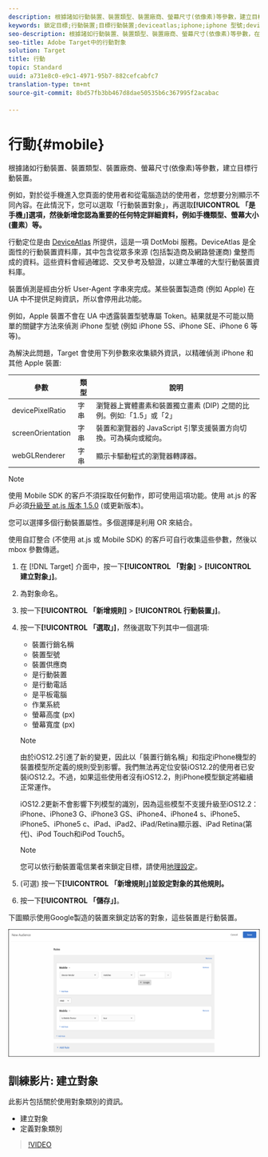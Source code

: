 ```yaml
---
description: 根據諸如行動裝置、裝置類型、裝置廠商、螢幕尺寸(依像素)等參數，建立目標行動裝置。
keywords: 鎖定目標;行動裝置;目標行動裝置;deviceatlas;iphone;iphone 型號;device atlas;displaywidth;顯示寬度;裝置類型;displayheight;手機;平板電腦;裝置型號
seo-description: 根據諸如行動裝置、裝置類型、裝置廠商、螢幕尺寸(依像素)等參數，在Adobe Target中建立觀眾至目標裝置。
seo-title: Adobe Target中的行動對象
solution: Target
title: 行動
topic: Standard
uuid: a731e8c0-e9c1-4971-95b7-882cefcabfc7
translation-type: tm+mt
source-git-commit: 8bd57fb3bb467d8dae50535b6c367995f2acabac

---
```



# 行動{#mobile}

根據諸如行動裝置、裝置類型、裝置廠商、螢幕尺寸(依像素)等參數，建立目標行動裝置。

例如，對於從手機進入您頁面的使用者和從電腦造訪的使用者，您想要分別顯示不同內容。在此情況下，您可以選取「行動裝置對象」，再選取&#x200B;**[!UICONTROL 「是手機」]選項，然後新增您認為重要的任何特定詳細資料，例如手機類型、螢幕大小 (畫素）等。**

行動定位是由 [DeviceAtlas](https://deviceatlas.com/device-data/user-agent-tester) 所提供，這是一項 DotMobi 服務。DeviceAtlas 是全面性的行動裝置資料庫，其中包含從眾多來源 (包括製造商及網路營運商) 彙整而成的資料。這些資料會經過確認、交叉參考及驗證，以建立準確的大型行動裝置資料庫。

裝置偵測是經由分析 User-Agent 字串來完成。某些裝置製造商 (例如 Apple) 在 UA 中不提供足夠資訊，所以會停用此功能。

例如，Apple 裝置不會在 UA 中透露裝置型號專屬 Token。結果就是不可能以簡單的關鍵字方法來偵測 iPhone 型號 (例如 iPhone 5S、iPhone SE、iPhone 6 等等)。

為解決此問題，Target 會使用下列參數來收集額外資訊，以精確偵測 iPhone 和其他 Apple 裝置:

| 參數 | 類型 | 說明 |
|--- |--- |--- |
| devicePixelRatio | 字串 | 瀏覽器上實體畫素和裝置獨立畫素 (DIP) 之間的比例。例如:「1.5」或「2」 |
| screenOrientation | 字串 | 裝置和瀏覽器的 JavaScript 引擎支援裝置方向切換。可為橫向或縱向。 |
| webGLRenderer | 字串 | 顯示卡驅動程式的瀏覽器轉譯器。 |

>[!NOTE]
>
>使用 Mobile SDK 的客戶不須採取任何動作，即可使用這項功能。使用 at.js 的客戶必須[升級至 at.js 版本 1.5.0](../../../c-implementing-target/c-implementing-target-for-client-side-web/target-atjs-versions.md#reference_DBB5EDB79EC44E558F9E08D4774A0F7A) (或更新版本)。

您可以選擇多個行動裝置屬性。多個選擇是利用 OR 來結合。

使用自訂整合 (不使用 at.js 或 Mobile SDK) 的客戶可自行收集這些參數，然後以 mbox 參數傳遞。

1. 在 [!DNL Target] 介面中，按一下&#x200B;**[!UICONTROL 「對象]** &gt; **[!UICONTROL 建立對象」]**。
1. 為對象命名。
1. 按一下&#x200B;**[!UICONTROL 「新增規則]** &gt; **[!UICONTROL 行動裝置」]**。
1. 按一下&#x200B;**[!UICONTROL 「選取」]**，然後選取下列其中一個選項:

   * 裝置行銷名稱
   * 裝置型號
   * 裝置供應商
   * 是行動裝置
   * 是行動電話
   * 是平板電腦
   * 作業系統
   * 螢幕高度 (px)
   * 螢幕寬度 (px)
   >[!NOTE]
   >
   >由於iOS12.2引進了新的變更，因此以「裝置行銷名稱」和指定iPhone機型的裝置模型所定義的規則受到影響。我們無法再定位安裝iOS12.2的使用者已安裝iOS12.2。不過，如果這些使用者沒有iOS12.2，則iPhone模型鎖定將繼續正常運作。
   >
   >iOS12.2更新不會影響下列模型的識別，因為這些模型不支援升級至iOS12.2：iPhone、iPhone3 G、iPhone3 GS、iPhone4、iPhone4 s、iPhone5、iPhone5、iPhone5 c、iPad、iPad2、iPad/Retina顯示器、iPad Retina(第代)、iPod Touch和iPod Touch5。

   >[!NOTE]
   >
   >您可以依行動裝置電信業者來鎖定目標，請使用[地理設定](../../../c-target/c-audiences/c-target-rules/geo.md#concept_5B4D99DE685348FB877929EE0F942670)。

1. (可選) 按一下&#x200B;**[!UICONTROL 「新增規則」]並設定對象的其他規則。**
1. 按一下&#x200B;**[!UICONTROL 「儲存」]**。

下圖顯示使用Google製造的裝置來鎖定訪客的對象，這些裝置是行動裝置。

![目標行動裝置](assets/target_mobile.png)

## 訓練影片: 建立對象

此影片包括關於使用對象類別的資訊。

* 建立對象
* 定義對象類別

>[!VIDEO](https://video.tv.adobe.com/v/17392?captions=chi_hant)
